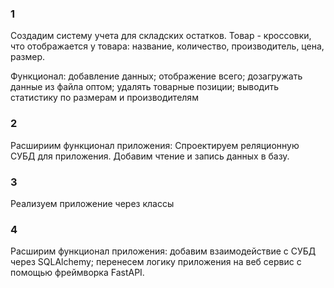 ### 1
Cоздадим систему учета для складских остатков. 
Товар - кроссовки, что отображается у товара: название, количество, производитель, цена, размер.

Функционал: добавление данных; отображение всего; дозагружать данные из файла оптом; удалять товарные позиции; выводить статистику по размерам и производителям

### 2
Расшириим функционал приложения: Спроектируем реляционную СУБД для приложения. Добавим чтение и запись данных в базу.

### 3
Реализуем приложение через классы

### 4
Расширим функционал приложения: добавим взаимодействие с СУБД через SQLAlchemy; перенесем логику приложения на веб сервис с помощью фреймворка FastAPI.
